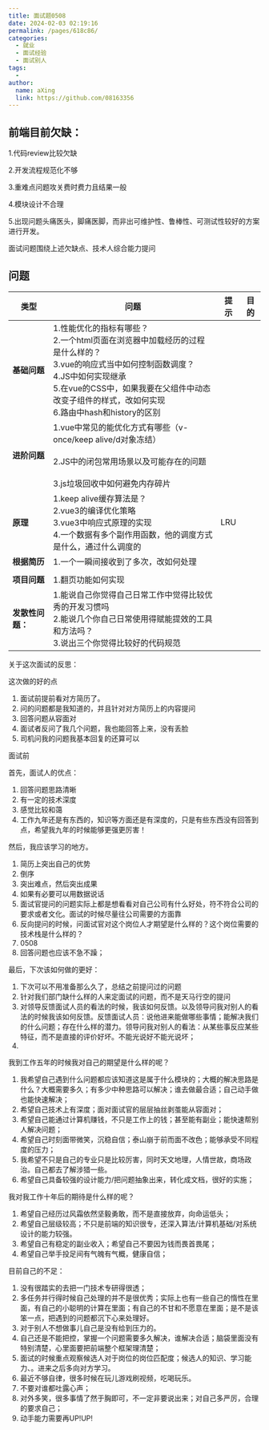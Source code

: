 ```yaml
---
title: 面试题0508
date: 2024-02-03 02:19:16
permalink: /pages/618c86/
categories:
  - 就业
  - 面试经验
  - 面试别人
tags:
  - 
author: 
  name: aXing
  link: https://github.com/08163356
---
```



## 前端目前欠缺：

1.代码review比较欠缺

2.开发流程规范化不够

3.重难点问题攻关费时费力且结果一般

4.模块设计不合理

5.出现问题头痛医头，脚痛医脚，而非出可维护性、鲁棒性、可测试性较好的方案进行开发。

面试问题围绕上述欠缺点、技术人综合能力提问

## 问题

| 类型             | 问题                                                         | 提示 | 目的 |
| ---------------- | ------------------------------------------------------------ | ---- | ---- |
| **基础问题**     | 1.性能优化的指标有哪些？<br />2.一个html页面在浏览器中加载经历的过程是什么样的？<br />3.vue的响应式当中如何控制函数调度？<br />4.JS中如何实现继承<br />5.在vue的CSS中，如果我要在父组件中动态改变子组件的样式，改如何实现<br />6.路由中hash和history的区别 |      |      |
| **进阶问题**     | 1.vue中常见的能优化方式有哪些（v-once/keep alive/d对象冻结）<br /><br />2.JS中的闭包常用场景以及可能存在的问题<br /><br />3.js垃圾回收中如何避免内存碎片 |      |      |
| **原理**         | 1.keep alive缓存算法是？<br />2.vue3的编译优化策略<br />3.vue3中响应式原理的实现<br />4.一个数据有多个副作用函数，他的调度方式是什么，通过什么调度的 | LRU  |      |
| **根据简历**     | 1.一个一瞬间接收到了多次，改如何处理                         |      |      |
|                  |                                                              |      |      |
| **项目问题**     | 1.翻页功能如何实现                                           |      |      |
| **发散性问题：** | 1.能说自己你觉得自己日常工作中觉得比较优秀的开发习惯吗<br />2.能说几个你自己日常使用得赋能提效的工具和方法吗？<br />3.说出三个你觉得比较好的代码规范 |      |      |



关于这次面试的反思：

这次做的好的点

1. 面试前提前看对方简历了。
2. 问的问题都是我知道的，并且针对对方简历上的内容提问
3. 回答问题从容面对
4. 面试者反问了我几个问题，我也能回答上来，没有丢脸
5. 司机问我的问题我基本回复的还算可以

面试前

首先，面试人的优点：

1. 回答问题思路清晰
2. 有一定的技术深度
3. 感觉比较和蔼
4. 工作九年还是有东西的，知识等方面还是有深度的，只是有些东西没有回答到点，希望我九年的时候能够更强更厉害！

然后，我应该学习的地方。

1. 简历上突出自己的优势
2. 倒序
3. 突出难点，然后突出成果
4. 如果有必要可以用数据说话
5. 面试官提问的问题实际上都是想看看对自己公司有什么好处，符不符合公司的要求或者文化。面试的时候尽量往公司需要的方面靠
6. 反向提问的时候，问面试官对这个岗位人才期望是什么样的？这个岗位需要的技术栈是什么样的？
7. 0508
8. 回答问题也应该不急不躁；

最后，下次该如何做的更好：

1. 下次可以不用准备那么久了，总结之前提问过的问题
2. 针对我们部门缺什么样的人来定面试的问题，而不是天马行空的提问
3. 对领导反馈面试人员的看法的时候，我该如何反馈。以及领导问我对别人的看法的时候我该如何反馈。反馈面试人员：说他进来能做哪些事情；能解决我们的什么问题；存在什么样的潜力。领导问我对别人的看法：从某些事反应某些特征，而不是直接的评价好坏。不能光说好不能光说坏；
4. 

我到工作五年的时候我对自己的期望是什么样的呢？

1. 我希望自己遇到什么问题都应该知道这是属于什么模块的；大概的解决思路是什么？大概需要多久；有多少中种思路可以解决；谁去做最合适；自己动手做也能快速解决；
2. 希望自己技术上有深度；面对面试官的层层抽丝剥茧能从容面对；
3. 希望自己能通过计算机赚钱，不只是工作上的钱；甚至能有副业；能快速帮别人解决问题；
4. 希望自己时刻面带微笑，沉稳自信；泰山崩于前而面不改色；能够承受不同程度的压力；
5. 我希望不只是自己的专业只是比较厉害，同时天文地理，人情世故，商场政治。自己都去了解涉猎一些。
6. 希望自己具备较强的设计能力/把问题抽象出来，转化成文档，很好的实施；

我对我工作十年后的期待是什么样的呢？

1. 希望自己经历过风霜依然坚毅勇敢，而不是直接放弃，向命运低头；
2. 希望自己层级较高；不只是前端的知识很专，还深入算法/计算机基础/对系统设计的能力较强。
3. 希望自己有稳定的副业收入；希望自己不要因为钱而畏首畏尾；
4. 希望自己举手投足间有气魄有气概，健康自信；

目前自己的不足：

1. 没有很踏实的去把一门技术专研得很透；
2. 多任务并行得时候自己处理的并不是很优秀；实际上也有一些自己的惰性在里面，有自己的小聪明的计算在里面；有自己的不甘和不愿意在里面；是不是该笨一点，把遇到的问题都沉下心来处理好。
3. 对于别人不想做事儿自己是没有给到压力的。
4. 自己还是不能把控，掌握一个问题需要多久解决，谁解决合适；脑袋里面没有特别清楚，心里面要把前端整个框架理清楚；
5. 面试的时候重点观察候选人对于岗位的岗位匹配度；候选人的知识、学习能力、。进来之后多向对方学习。
6. 最近不够自律，很多时候在玩儿游戏刷视频，吃喝玩乐。
7. 不要对谁都吐露心声；
8. 对外多笑，很多事情了然于胸即可，不一定非要说出来；对自己多严厉，合理的要求自己；
9. 动手能力需要再UP!UP!

